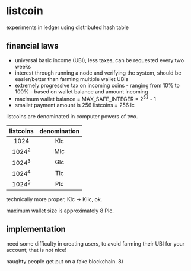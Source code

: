 # listcoin
experiments in ledger using distributed hash table


## financial laws

* universal basic income (UBI), less taxes, can be requested every two weeks
* interest through running a node and verifying the system, should be easier/better than farming multiple wallet UBIs
* extremely progressive tax on incoming coins - ranging from 10% to 100% - based on wallet balance and amount incoming
* maximum wallet balance = MAX\_SAFE\_INTEGER = 2<sup>53</sup> - 1
* smallet payment amount is 256 listcoins = 256 lc

listcoins are denominated in computer powers of two.

|   listcoins    | denomination |
|:--------------:|:------------:|
|      1024      |      Klc     |
|1024<sup>2</sup>|      Mlc     |
|1024<sup>3</sup>|      Glc     |
|1024<sup>4</sup>|      Tlc     |
|1024<sup>5</sup>|      Plc     |

technically more proper, Klc -> Kilc, ok.

maximum wallet size is approximately 8 Plc.


## implementation

need some difficulty in creating users, to avoid farming their UBI for your account;
that is not nice!

naughty people get put on a fake blockchain.  8)
